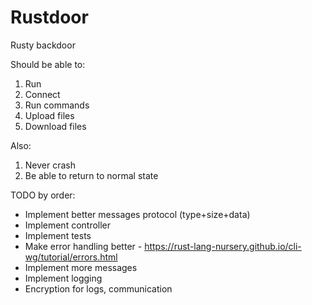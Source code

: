 # Rustdoor
Rusty backdoor


Should be able to:
1. Run
2. Connect
3. Run commands
4. Upload files
5. Download files



Also:
1. Never crash
2. Be able to return to normal state



TODO by order:
* Implement better messages protocol (type+size+data)
* Implement controller
* Implement tests
* Make error handling better - https://rust-lang-nursery.github.io/cli-wg/tutorial/errors.html
* Implement more messages
* Implement logging
* Encryption for logs, communication
